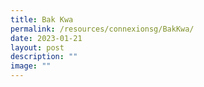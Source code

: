 ```yaml
---
title: Bak Kwa
permalink: /resources/connexionsg/BakKwa/
date: 2023-01-21
layout: post
description: ""
image: ""
---
```

